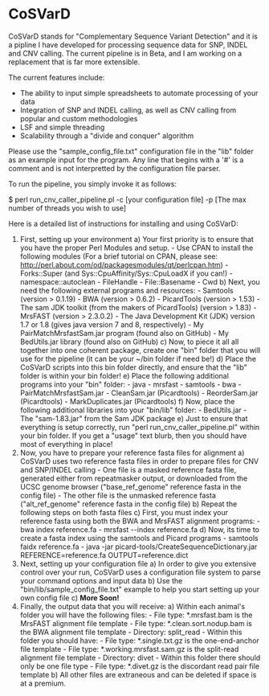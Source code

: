 CoSVarD
=======

CoSVarD stands for "Complementary Sequence Variant Detection" and it is a pipline I have developed for processing sequence data for SNP, INDEL and CNV calling. The current pipeline is in Beta, and I am working on a replacement that is far more extensible. 

The current features include:
  - The ability to input simple spreadsheets to automate processing of your data
  - Integration of SNP and INDEL calling, as well as CNV calling from popular and custom methodologies
  - LSF and simple threading
  - Scalability through a "divide and conquer" algorithm

Please use the "sample_config_file.txt" configuration file in the "lib" folder as an example input for the program. Any line that begins with a '#' is a comment and is not interpretted by the configuration file parser.

To run the pipeline, you simply invoke it as follows:

$ perl run_cnv_caller_pipeline.pl -c [your configuration file] -p [The max number of threads you wish to use]


Here is a detailed list of instructions for installing and using CoSVarD:

1) First, setting up your environment
	a) Your first priority is to ensure that you have the proper Perl Modules and setup.
		- Use CPAN to install the following modules (For a brief tutorial on CPAN, please see: http://perl.about.com/od/packagesmodules/qt/perlcpan.htm)
		- Forks::Super (and Sys::CpuAffinity/Sys::CpuLoadX if you can!)
		- namespace::autoclean
		- FileHandle
		- File::Basename
		- Cwd
	b) Next, you need the following external programs and resources:
		- Samtools (version > 0.1.19)
		- BWA (version > 0.6.2)
		- PicardTools (version > 1.53)
		- The sam JDK toolkit (from the makers of PicardTools) (version > 1.83)
		- MrsFAST (version > 2.3.0.2)
		- The Java Development Kit (JDK) version 1.7 or 1.8 (gives java version 7 and 8, respectively)
		- My PairMatchMrsfastSam.jar program (found also on GitHub)
		- My BedUtils.jar library (found also on GitHub)
	c) Now, to piece it all all together into one coherent package, create one "bin" folder that you will use for the pipeline (it can be your ~/bin folder if need be!)
	d) Place the CoSVarD scripts into this bin folder directly, and ensure that the "lib" folder is within your bin folder!
	e) Place the following additional programs into your "bin" folder:
		- java
		- mrsfast
		- samtools
		- bwa
		- PairMatchMrsfastSam.jar
		- CleanSam.jar (Picardtools)
		- ReorderSam.jar (Picardtools)
		- MarkDuplicates.jar (Picardtools)
	f) Now, place the following additional libraries into your "bin/lib" folder:
		- BedUtils.jar
		- The "sam-1.83.jar" from the Sam JDK package
	e) Just to ensure that everything is setup correctly, run "perl run_cnv_caller_pipeline.pl" within your bin folder. If you get a "usage" text blurb, then you should have most of everything in place!
2) Now, you have to prepare your reference fasta files for alignment
	a) CoSVarD uses two reference fasta files in order to prepare files for CNV and SNP/INDEL calling
		- One file is a masked reference fasta file, generated either from repeatmasker output, or downloaded from the UCSC genome browser ("base_ref_genome" reference fasta in the config file)
		- The other file is the unmasked reference fasta ("alt_ref_genome" reference fasta in the config file)
	b) Repeat the following steps on both fasta files
	c) First, you must index your reference fasta using both the BWA and MrsFAST alignment programs:
		- bwa index reference.fa
		- mrsfast --index reference.fa
	d) Now, its time to create a fasta index using the samtools and Picard programs
		- samtools faidx reference.fa
		- java -jar picard-tools/CreateSequenceDictionary.jar REFERENCE=reference.fa OUTPUT=reference.dict
3) Next, setting up your configuration file
	a) In order to give you extensive control over your run, CoSVarD uses a configuration file system to parse your command options and input data
	b) Use the "bin/lib/sample_config_file.txt" example to help you start setting up your own config file
	c) **More Soon!**
4) Finally, the output data that you will receive:
	a) Within each animal's folder you will have the following files:
		- File type: *.mrsfast.bam is the MrsFAST alignment file template
		- File type: *.clean.sort.nodup.bam is the BWA alignment file template
		- Directory: split_read
			- Within this folder you should have:
			- File type: *.single.txt.gz is the one-end-anchor file template
			- File type: *.working.mrsfast.sam.gz is the split-read alignment file template
		- Directory: divet
			- Within this folder there should only be one file type
			- File type: *.divet.gz is the discordant read pair file template
	b) All other files are extraneous and can be deleted if space is at a premium.